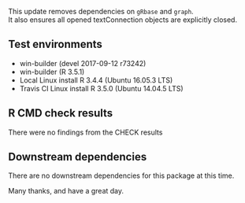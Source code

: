 This update removes dependencies on `gRbase` and `graph`.  
It also ensures all opened textConnection objects are explicitly closed.

## Test environments
* win-builder (devel 2017-09-12 r73242)
* win-builder (R 3.5.1)
* Local Linux install R 3.4.4 (Ubuntu 16.05.3 LTS)
* Travis CI Linux install R 3.5.0 (Ubuntu 14.04.5 LTS)

## R CMD check results

There were no findings from the CHECK results

## Downstream dependencies
There are no downstream dependencies for this package
at this time.

Many thanks, and have a great day.